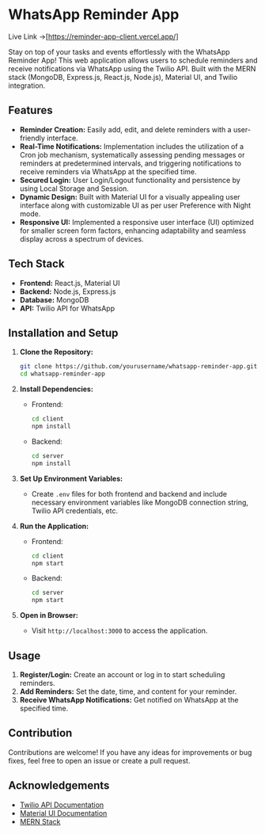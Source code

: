 # WhatsApp Reminder App

Live Link ->[https://reminder-app-client.vercel.app/]

Stay on top of your tasks and events effortlessly with the WhatsApp Reminder App! This web application allows users to schedule reminders and receive notifications via WhatsApp using the Twilio API. Built with the MERN stack (MongoDB, Express.js, React.js, Node.js), Material UI, and Twilio integration.

## Features

- **Reminder Creation:** Easily add, edit, and delete reminders with a user-friendly interface.
- **Real-Time Notifications:** Implementation includes the utilization of a Cron job mechanism, systematically assessing pending messages or reminders at predetermined intervals, and triggering notifications to receive reminders via WhatsApp at the specified time.
- **Secured Login:** User Login/Logout functionality and persistence by using Local Storage and Session.
- **Dynamic Design:** Built with Material UI for a visually appealing user interface along with customizable UI as per user Preference with Night mode.
- **Responsive UI:** Implemented a responsive user interface (UI) optimized for smaller screen form factors, enhancing adaptability and seamless display across a spectrum of devices.

## Tech Stack

- **Frontend:** React.js, Material UI
- **Backend:** Node.js, Express.js
- **Database:** MongoDB
- **API:** Twilio API for WhatsApp

## Installation and Setup

1. **Clone the Repository:**
   ```bash
   git clone https://github.com/yourusername/whatsapp-reminder-app.git
   cd whatsapp-reminder-app
   ```

2. **Install Dependencies:**
   - Frontend:
     ```bash
     cd client
     npm install
     ```
   - Backend:
     ```bash
     cd server
     npm install
     ```

3. **Set Up Environment Variables:**
   - Create `.env` files for both frontend and backend and include necessary environment variables like MongoDB connection string, Twilio API credentials, etc.

4. **Run the Application:**
   - Frontend:
     ```bash
     cd client
     npm start
     ```
   - Backend:
     ```bash
     cd server
     npm start
     ```

5. **Open in Browser:**
   - Visit `http://localhost:3000` to access the application.

## Usage

1. **Register/Login:** Create an account or log in to start scheduling reminders.
2. **Add Reminders:** Set the date, time, and content for your reminder.
3. **Receive WhatsApp Notifications:** Get notified on WhatsApp at the specified time.

## Contribution

Contributions are welcome! If you have any ideas for improvements or bug fixes, feel free to open an issue or create a pull request.


## Acknowledgements

- [Twilio API Documentation](https://www.twilio.com/docs/whatsapp/api)
- [Material UI Documentation](https://material-ui.com/)
- [MERN Stack](https://www.mongodb.com/mern-stack)
